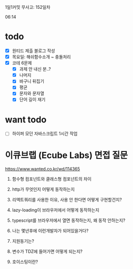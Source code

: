 1일1커밋 무사고: 152일차

06:14

# todo

- [x] 원티드 제출 블로그 작성
- [x] 목요일: 해쉬함수소개 ~ 충돌처리
- [x] 코테 6문제
  - [x] 과제 안 내신 분..?
  - [x] 나머지
  - [x] 바구니 뒤집기
  - [x] 평균
  - [x] 문자와 문자열
  - [x] 단어 길이 재기

# want todo

- [ ] 하이퍼 모던 자바스크립트 1시간 작업 


# 이큐브랩 (Ecube Labs) 면접 질문

https://www.wanted.co.kr/wd/114365

1. 함수형 컴포넌트와 클래스형 컴포넌트의 차이 

2. http가 무엇인지 어떻게 동작하는지 

3. 리액트쿼리를 사용한 이유, 사용 안 한다면 어떻게 구현할건지?

4. lazy-loading이 브라우저에서 어떻게 동작하는지 

5. typescript를 브라우저에서 열면 동작하는지, 왜 동작 안하는지?

6. 나는 몇년후에 이런개발자가 되어있을거다?

7. 지원동기는?

8. 변수가 TDZ에 들어가면 어떻게 되는지?

9. 호이스팅이란?

